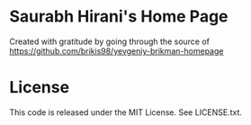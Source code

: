 # Saurabh Hirani's Home Page

Created with gratitude by going through the source of https://github.com/brikis98/yevgeniy-brikman-homepage

# License

This code is released under the MIT License. See LICENSE.txt.
